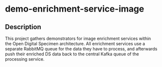 # demo-enrichment-service-image

## Description
This project gathers demonstrators for image enrichment services within the Open Digital Specimen architecture. All enrichment services use a separate RabbitMQ queue for the data they have to process, and afterwards push their enriched DS data back to the central Kafka queue of the processing service.
